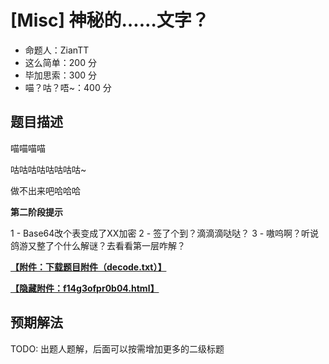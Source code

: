 # [Misc] 神秘的……文字？

- 命题人：ZianTT
- 这么简单：200 分
- 毕加思索：300 分
- 喵？咕？唔~：400 分

## 题目描述

<p>喵喵喵喵</p>
<p>咕咕咕咕咕咕咕咕~</p>
<p>做不出来吧哈哈哈</p>
<div class="well">
<strong>第二阶段提示</strong>
<p>
1 - Base64改个表变成了XX加密
2 - 签了个到？滴滴滴哒哒？
3 - 嗷呜啊？听说鸽游又整了个什么解谜？去看看第一层咋解？
</p>
</div>

**[【附件：下载题目附件（decode.txt）】](attachment/decode.txt)**

**[【隐藏附件：f14g3ofpr0b04.html】](attachment/f14g3ofpr0b04.html)**

## 预期解法

TODO: 出题人题解，后面可以按需增加更多的二级标题